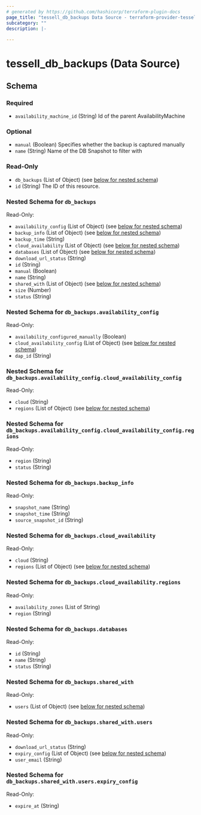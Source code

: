 ```yaml
---
# generated by https://github.com/hashicorp/terraform-plugin-docs
page_title: "tessell_db_backups Data Source - terraform-provider-tessell"
subcategory: ""
description: |-
  
---
```


# tessell_db_backups (Data Source)





<!-- schema generated by tfplugindocs -->
## Schema

### Required

- `availability_machine_id` (String) Id of the parent AvailabilityMachine

### Optional

- `manual` (Boolean) Specifies whether the backup is captured manually
- `name` (String) Name of the DB Snapshot to filter with

### Read-Only

- `db_backups` (List of Object) (see [below for nested schema](#nestedatt--db_backups))
- `id` (String) The ID of this resource.

<a id="nestedatt--db_backups"></a>
### Nested Schema for `db_backups`

Read-Only:

- `availability_config` (List of Object) (see [below for nested schema](#nestedobjatt--db_backups--availability_config))
- `backup_info` (List of Object) (see [below for nested schema](#nestedobjatt--db_backups--backup_info))
- `backup_time` (String)
- `cloud_availability` (List of Object) (see [below for nested schema](#nestedobjatt--db_backups--cloud_availability))
- `databases` (List of Object) (see [below for nested schema](#nestedobjatt--db_backups--databases))
- `download_url_status` (String)
- `id` (String)
- `manual` (Boolean)
- `name` (String)
- `shared_with` (List of Object) (see [below for nested schema](#nestedobjatt--db_backups--shared_with))
- `size` (Number)
- `status` (String)

<a id="nestedobjatt--db_backups--availability_config"></a>
### Nested Schema for `db_backups.availability_config`

Read-Only:

- `availability_configured_manually` (Boolean)
- `cloud_availability_config` (List of Object) (see [below for nested schema](#nestedobjatt--db_backups--availability_config--cloud_availability_config))
- `dap_id` (String)

<a id="nestedobjatt--db_backups--availability_config--cloud_availability_config"></a>
### Nested Schema for `db_backups.availability_config.cloud_availability_config`

Read-Only:

- `cloud` (String)
- `regions` (List of Object) (see [below for nested schema](#nestedobjatt--db_backups--availability_config--cloud_availability_config--regions))

<a id="nestedobjatt--db_backups--availability_config--cloud_availability_config--regions"></a>
### Nested Schema for `db_backups.availability_config.cloud_availability_config.regions`

Read-Only:

- `region` (String)
- `status` (String)




<a id="nestedobjatt--db_backups--backup_info"></a>
### Nested Schema for `db_backups.backup_info`

Read-Only:

- `snapshot_name` (String)
- `snapshot_time` (String)
- `source_snapshot_id` (String)


<a id="nestedobjatt--db_backups--cloud_availability"></a>
### Nested Schema for `db_backups.cloud_availability`

Read-Only:

- `cloud` (String)
- `regions` (List of Object) (see [below for nested schema](#nestedobjatt--db_backups--cloud_availability--regions))

<a id="nestedobjatt--db_backups--cloud_availability--regions"></a>
### Nested Schema for `db_backups.cloud_availability.regions`

Read-Only:

- `availability_zones` (List of String)
- `region` (String)



<a id="nestedobjatt--db_backups--databases"></a>
### Nested Schema for `db_backups.databases`

Read-Only:

- `id` (String)
- `name` (String)
- `status` (String)


<a id="nestedobjatt--db_backups--shared_with"></a>
### Nested Schema for `db_backups.shared_with`

Read-Only:

- `users` (List of Object) (see [below for nested schema](#nestedobjatt--db_backups--shared_with--users))

<a id="nestedobjatt--db_backups--shared_with--users"></a>
### Nested Schema for `db_backups.shared_with.users`

Read-Only:

- `download_url_status` (String)
- `expiry_config` (List of Object) (see [below for nested schema](#nestedobjatt--db_backups--shared_with--users--expiry_config))
- `user_email` (String)

<a id="nestedobjatt--db_backups--shared_with--users--expiry_config"></a>
### Nested Schema for `db_backups.shared_with.users.expiry_config`

Read-Only:

- `expire_at` (String)
